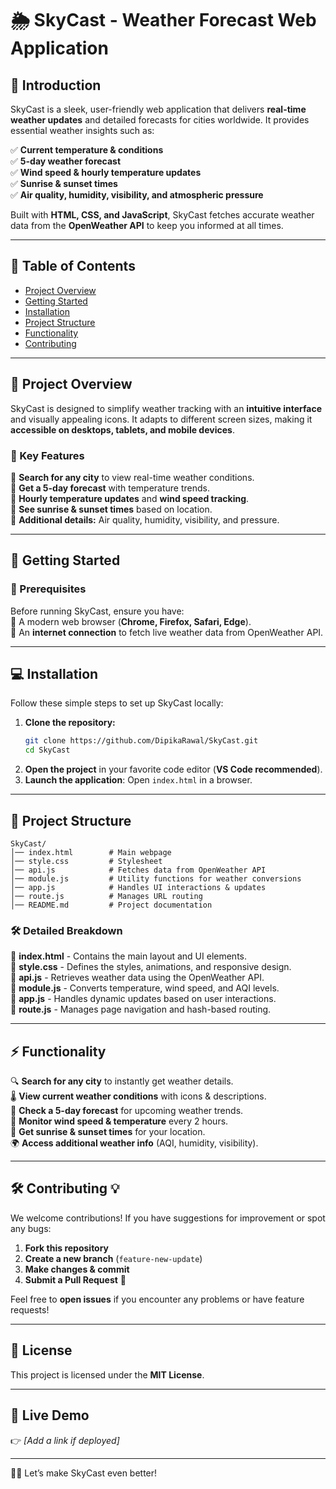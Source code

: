 # 🌦️ SkyCast - Weather Forecast Web Application  

## 📌 Introduction  
SkyCast is a sleek, user-friendly web application that delivers **real-time weather updates** and detailed forecasts for cities worldwide. It provides essential weather insights such as:  

✅ **Current temperature & conditions**  
✅ **5-day weather forecast**  
✅ **Wind speed & hourly temperature updates**  
✅ **Sunrise & sunset times**  
✅ **Air quality, humidity, visibility, and atmospheric pressure**  

Built with **HTML, CSS, and JavaScript**, SkyCast fetches accurate weather data from the **OpenWeather API** to keep you informed at all times.  

---

## 📂 Table of Contents  
- [Project Overview](#-project-overview)  
- [Getting Started](#-getting-started)  
- [Installation](#-installation)  
- [Project Structure](#-project-structure)  
- [Functionality](#-functionality)  
- [Contributing](#-contributing)


---

## 📌 Project Overview  
SkyCast is designed to simplify weather tracking with an **intuitive interface** and visually appealing icons. It adapts to different screen sizes, making it **accessible on desktops, tablets, and mobile devices**.  

### 🔹 Key Features  
🔹 **Search for any city** to view real-time weather conditions.  
🔹 **Get a 5-day forecast** with temperature trends.  
🔹 **Hourly temperature updates** and **wind speed tracking**.  
🔹 **See sunrise & sunset times** based on location.  
🔹 **Additional details:** Air quality, humidity, visibility, and pressure.  

---

## 🚀 Getting Started  

### 🔧 Prerequisites  
Before running SkyCast, ensure you have:  
📌 A modern web browser (**Chrome, Firefox, Safari, Edge**).  
📌 An **internet connection** to fetch live weather data from OpenWeather API.  

---

## 💻 Installation  

Follow these simple steps to set up SkyCast locally:  

1. **Clone the repository:**  
   ```sh
   git clone https://github.com/DipikaRawal/SkyCast.git
   cd SkyCast
   ```
2. **Open the project** in your favorite code editor (**VS Code recommended**).  
3. **Launch the application**: Open `index.html` in a browser.  

---

## 📁 Project Structure  

```
SkyCast/
│── index.html        # Main webpage
│── style.css         # Stylesheet
│── api.js            # Fetches data from OpenWeather API
│── module.js         # Utility functions for weather conversions
│── app.js            # Handles UI interactions & updates
│── route.js          # Manages URL routing
│── README.md         # Project documentation
```

### 🛠️ Detailed Breakdown  
📌 **index.html** - Contains the main layout and UI elements.  
📌 **style.css** - Defines the styles, animations, and responsive design.  
📌 **api.js** - Retrieves weather data using the OpenWeather API.  
📌 **module.js** - Converts temperature, wind speed, and AQI levels.  
📌 **app.js** - Handles dynamic updates based on user interactions.  
📌 **route.js** - Manages page navigation and hash-based routing.  

---

## ⚡ Functionality  

🔍 **Search for any city** to instantly get weather details.  
🌡️ **View current weather conditions** with icons & descriptions.  
📅 **Check a 5-day forecast** for upcoming weather trends.  
💨 **Monitor wind speed & temperature** every 2 hours.  
🌅 **Get sunrise & sunset times** for your location.  
🌍 **Access additional weather info** (AQI, humidity, visibility).  

---



## 🛠️ Contributing 💡  

We welcome contributions! If you have suggestions for improvement or spot any bugs:  

1. **Fork this repository**  
2. **Create a new branch** (`feature-new-update`)  
3. **Make changes & commit**  
4. **Submit a Pull Request** 🎉  

Feel free to **open issues** if you encounter any problems or have feature requests!  

---

## 📜 License  
This project is licensed under the **MIT License**.  

---

## 🔗 Live Demo  
👉 *[Add a link if deployed]*  

---

🚀💙 Let’s make SkyCast even better!

